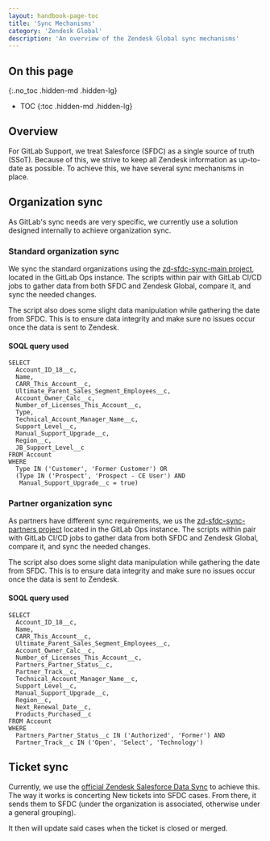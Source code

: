 ```yaml
---
layout: handbook-page-toc
title: 'Sync Mechanisms'
category: 'Zendesk Global'
description: 'An overview of the Zendesk Global sync mechanisms'
---
```


## On this page
{:.no_toc .hidden-md .hidden-lg}

- TOC
{:toc .hidden-md .hidden-lg}

## Overview

For GitLab Support, we treat Salesforce (SFDC) as a single source of truth
(SSoT). Because of this, we strive to keep all Zendesk information as
up-to-date as possible. To achieve this, we have several sync mechanisms in
place.

## Organization sync

As GitLab's sync needs are very specific, we currently use a solution designed
internally to achieve organization sync. 

### Standard organization sync

We sync the standard organizations using the
[zd-sfdc-sync-main project](https://ops.gitlab.net/gitlab-com/support/zd-sfdc-sync-main),
located in the GitLab Ops instance. The scripts within pair with GitLab CI/CD
jobs to gather data from both SFDC and Zendesk Global, compare it, and sync the
needed changes.

The script also does some slight data manipulation while gathering the date
from SFDC. This is to ensure data integrity and make sure no issues occur once
the data is sent to Zendesk.

#### SOQL query used

```
SELECT
  Account_ID_18__c,
  Name,
  CARR_This_Account__c,
  Ultimate_Parent_Sales_Segment_Employees__c,
  Account_Owner_Calc__c,
  Number_of_Licenses_This_Account__c,
  Type,
  Technical_Account_Manager_Name__c,
  Support_Level__c,
  Manual_Support_Upgrade__c,
  Region__c,
  JB_Support_Level__c
FROM Account
WHERE
  Type IN ('Customer', 'Former Customer') OR
  (Type IN ('Prospect', 'Prospect - CE User') AND
   Manual_Support_Upgrade__c = true)
```

### Partner organization sync

As partners have different sync requirements, we us the 
[zd-sfdc-sync-partners project](https://ops.gitlab.net/gitlab-com/support/zd-sfdc-sync-partners)
located in the GitLab Ops instance. The scripts within pair with GitLab CI/CD
jobs to gather data from both SFDC and Zendesk Global, compare it, and sync the
needed changes.

The script also does some slight data manipulation while gathering the date
from SFDC. This is to ensure data integrity and make sure no issues occur once
the data is sent to Zendesk.

#### SOQL query used

```
SELECT
  Account_ID_18__c,
  Name,
  CARR_This_Account__c,
  Ultimate_Parent_Sales_Segment_Employees__c,
  Account_Owner_Calc__c,
  Number_of_Licenses_This_Account__c,
  Partners_Partner_Status__c,
  Partner_Track__c,
  Technical_Account_Manager_Name__c,
  Support_Level__c,
  Manual_Support_Upgrade__c,
  Region__c,
  Next_Renewal_Date__c,
  Products_Purchased__c
FROM Account
WHERE
  Partners_Partner_Status__c IN ('Authorized', 'Former') AND
  Partner_Track__c IN ('Open', 'Select', 'Technology')
```

## Ticket sync

Currently, we use the
[official Zendesk Salesforce Data Sync](https://support.zendesk.com/hc/en-us/articles/360034751534--Configuring-Data-Sync-from-Salesforce-to-Zendesk)
to achieve this. The way it works is concerting New tickets into SFDC cases. 
From there, it sends them to SFDC (under the organization is associated,
otherwise under a general grouping).

It then will update said cases when the ticket is closed or merged. 
